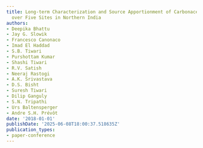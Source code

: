 ```yaml
---
title: Long‐term Characterization and Source Apportionment of Carbonaceous Aerosols
  over Five Sites in Northern India
authors:
- Deepika Bhattu
- Jay G. Slowik
- Francesco Canonaco
- Imad El Haddad
- S.B. Tiwari
- Purshottam Kumar
- Shashi Tiwari
- R.V. Satish
- Neeraj Rastogi
- A.K. Srivastava
- D.S. Bisht
- Suresh Tiwari
- Dilip Ganguly
- S.N. Tripathi
- Urs Baltensperger
- Andre S.H. Prévôt
date: '2018-01-01'
publishDate: '2025-06-08T18:00:37.518635Z'
publication_types:
- paper-conference
---
```

